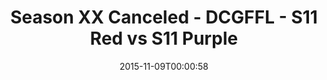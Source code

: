 ---
title: Season XX Canceled - DCGFFL - S11 Red vs S11 Purple
teams-score:
- team: _teams/s11-red.md
  score:
- team: _teams/s11-purple.md
  score:
mvp: ''
game-ball: ''
season: 11
week: 8
date: '2015-11-09T00:00:58'
pageid: season-11-playoffs-november-8-2015-942-vs-932
---